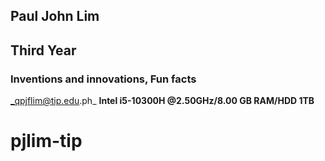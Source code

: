 ## Paul John Lim 
## **Third Year** 
### Inventions and innovations, Fun facts
_qpjflim@tip.edu.ph_
**Intel i5-10300H @2.50GHz/8.00 GB RAM/HDD 1TB**
# pjlim-tip
